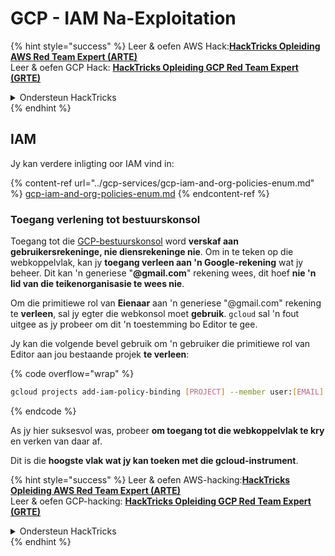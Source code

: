 # GCP - IAM Na-Exploitation

{% hint style="success" %}
Leer & oefen AWS Hack:<img src="/.gitbook/assets/image.png" alt="" data-size="line">[**HackTricks Opleiding AWS Red Team Expert (ARTE)**](https://training.hacktricks.xyz/courses/arte)<img src="/.gitbook/assets/image.png" alt="" data-size="line">\
Leer & oefen GCP Hack: <img src="/.gitbook/assets/image (2).png" alt="" data-size="line">[**HackTricks Opleiding GCP Red Team Expert (GRTE)**<img src="/.gitbook/assets/image (2).png" alt="" data-size="line">](https://training.hacktricks.xyz/courses/grte)

<details>

<summary>Ondersteun HackTricks</summary>

* Controleer die [**inskrywingsplanne**](https://github.com/sponsors/carlospolop)!
* **Sluit aan by die** 💬 [**Discord-groep**](https://discord.gg/hRep4RUj7f) of die [**telegram-groep**](https://t.me/peass) of **volg** ons op **Twitter** 🐦 [**@hacktricks\_live**](https://twitter.com/hacktricks\_live)**.**
* **Deel hacktruuks deur PR's in te dien by die** [**HackTricks**](https://github.com/carlospolop/hacktricks) en [**HackTricks Cloud**](https://github.com/carlospolop/hacktricks-cloud) github-opslag.

</details>
{% endhint %}

## IAM <a href="#service-account-impersonation" id="service-account-impersonation"></a>

Jy kan verdere inligting oor IAM vind in:

{% content-ref url="../gcp-services/gcp-iam-and-org-policies-enum.md" %}
[gcp-iam-and-org-policies-enum.md](../gcp-services/gcp-iam-and-org-policies-enum.md)
{% endcontent-ref %}

### Toegang verlening tot bestuurskonsol <a href="#granting-access-to-management-console" id="granting-access-to-management-console"></a>

Toegang tot die [GCP-bestuurskonsol](https://console.cloud.google.com) word **verskaf aan gebruikersrekeninge, nie diensrekeninge nie**. Om in te teken op die webkoppelvlak, kan jy **toegang verleen aan 'n Google-rekening** wat jy beheer. Dit kan 'n generiese "**@gmail.com**" rekening wees, dit hoef **nie 'n lid van die teikenorganisasie te wees nie**.

Om die primitiewe rol van **Eienaar** aan 'n generiese "@gmail.com" rekening te **verleen**, sal jy egter die webkonsol moet **gebruik**. `gcloud` sal 'n fout uitgee as jy probeer om dit 'n toestemming bo Editor te gee.

Jy kan die volgende bevel gebruik om 'n gebruiker die primitiewe rol van Editor aan jou bestaande projek **te verleen**:

{% code overflow="wrap" %}
```bash
gcloud projects add-iam-policy-binding [PROJECT] --member user:[EMAIL] --role roles/editor
```
{% endcode %}

As jy hier suksesvol was, probeer **om toegang tot die webkoppelvlak te kry** en verken van daar af.

Dit is die **hoogste vlak wat jy kan toeken met die gcloud-instrument**.

{% hint style="success" %}
Leer & oefen AWS-hacking:<img src="/.gitbook/assets/image.png" alt="" data-size="line">[**HackTricks Opleiding AWS Red Team Expert (ARTE)**](https://training.hacktricks.xyz/courses/arte)<img src="/.gitbook/assets/image.png" alt="" data-size="line">\
Leer & oefen GCP-hacking: <img src="/.gitbook/assets/image (2).png" alt="" data-size="line">[**HackTricks Opleiding GCP Red Team Expert (GRTE)**<img src="/.gitbook/assets/image (2).png" alt="" data-size="line">](https://training.hacktricks.xyz/courses/grte)

<details>

<summary>Ondersteun HackTricks</summary>

* Kontroleer die [**inskrywingsplanne**](https://github.com/sponsors/carlospolop)!
* **Sluit aan by die** 💬 [**Discord-groep**](https://discord.gg/hRep4RUj7f) of die [**telegram-groep**](https://t.me/peass) of **volg** ons op **Twitter** 🐦 [**@hacktricks\_live**](https://twitter.com/hacktricks\_live)**.**
* **Deel hacking-truuks deur PR's in te dien by die** [**HackTricks**](https://github.com/carlospolop/hacktricks) en [**HackTricks Cloud**](https://github.com/carlospolop/hacktricks-cloud) github-opslag.

</details>
{% endhint %}
